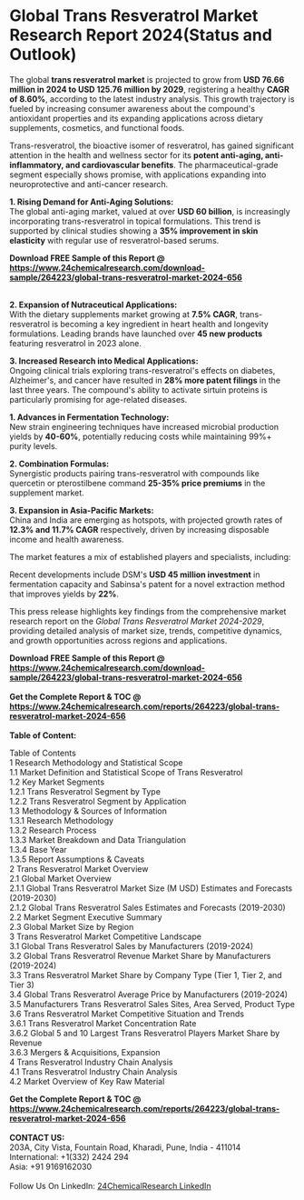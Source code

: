 <h1>Global Trans Resveratrol Market Research Report 2024(Status and Outlook)</h1><p>The global <strong>trans resveratrol market</strong> is projected to grow from <strong>USD 76.66 million in 2024 to USD 125.76 million by 2029</strong>, registering a healthy <strong>CAGR of 8.60%</strong>, according to the latest industry analysis. This growth trajectory is fueled by increasing consumer awareness about the compound's antioxidant properties and its expanding applications across dietary supplements, cosmetics, and functional foods.</p><p>Trans-resveratrol, the bioactive isomer of resveratrol, has gained significant attention in the health and wellness sector for its <strong>potent anti-aging, anti-inflammatory, and cardiovascular benefits</strong>. The pharmaceutical-grade segment especially shows promise, with applications expanding into neuroprotective and anti-cancer research.</p><p><strong>1. Rising Demand for Anti-Aging Solutions:</strong><br>
The global anti-aging market, valued at over <strong>USD 60 billion</strong>, is increasingly incorporating trans-resveratrol in topical formulations. This trend is supported by clinical studies showing a <strong>35% improvement in skin elasticity</strong> with regular use of resveratrol-based serums.</p><div><b>Download FREE Sample of this Report @ 
            <a href="https://www.24chemicalresearch.com/download-sample/264223/global-trans-resveratrol-market-2024-656">
            https://www.24chemicalresearch.com/download-sample/264223/global-trans-resveratrol-market-2024-656</a></b></div><br><p><strong>2. Expansion of Nutraceutical Applications:</strong><br>
With the dietary supplements market growing at <strong>7.5% CAGR</strong>, trans-resveratrol is becoming a key ingredient in heart health and longevity formulations. Leading brands have launched over <strong>45 new products</strong> featuring resveratrol in 2023 alone.</p><p><strong>3. Increased Research into Medical Applications:</strong><br>
Ongoing clinical trials exploring trans-resveratrol's effects on diabetes, Alzheimer's, and cancer have resulted in <strong>28% more patent filings</strong> in the last three years. The compound's ability to activate sirtuin proteins is particularly promising for age-related diseases.</p><p><strong>1. Advances in Fermentation Technology:</strong><br>
New strain engineering techniques have increased microbial production yields by <strong>40-60%</strong>, potentially reducing costs while maintaining 99%+ purity levels.</p><p><strong>2. Combination Formulas:</strong><br>
Synergistic products pairing trans-resveratrol with compounds like quercetin or pterostilbene command <strong>25-35% price premiums</strong> in the supplement market.</p><p><strong>3. Expansion in Asia-Pacific Markets:</strong><br>
China and India are emerging as hotspots, with projected growth rates of <strong>12.3% and 11.7% CAGR</strong> respectively, driven by increasing disposable income and health awareness.</p><p>The market features a mix of established players and specialists, including:</p><p>Recent developments include DSM's <strong>USD 45 million investment</strong> in fermentation capacity and Sabinsa's patent for a novel extraction method that improves yields by <strong>22%</strong>.</p><p>This press release highlights key findings from the comprehensive market research report on the <em>Global Trans Resveratrol Market 2024-2029</em>, providing detailed analysis of market size, trends, competitive dynamics, and growth opportunities across regions and applications.</p><div><b>Download FREE Sample of this Report @ 
            <a href="https://www.24chemicalresearch.com/download-sample/264223/global-trans-resveratrol-market-2024-656">
            https://www.24chemicalresearch.com/download-sample/264223/global-trans-resveratrol-market-2024-656</a></b></div><br><div><b>Get the Complete Report & TOC @ 
            <a href="https://www.24chemicalresearch.com/reports/264223/global-trans-resveratrol-market-2024-656">
            https://www.24chemicalresearch.com/reports/264223/global-trans-resveratrol-market-2024-656</a></b></div><br>
            <b>Table of Content:</b><p>Table of Contents<br />
1 Research Methodology and Statistical Scope<br />
1.1 Market Definition and Statistical Scope of Trans Resveratrol<br />
1.2 Key Market Segments<br />
1.2.1 Trans Resveratrol Segment by Type<br />
1.2.2 Trans Resveratrol Segment by Application<br />
1.3 Methodology & Sources of Information<br />
1.3.1 Research Methodology<br />
1.3.2 Research Process<br />
1.3.3 Market Breakdown and Data Triangulation<br />
1.3.4 Base Year<br />
1.3.5 Report Assumptions & Caveats<br />
2 Trans Resveratrol Market Overview<br />
2.1 Global Market Overview<br />
2.1.1 Global Trans Resveratrol Market Size (M USD) Estimates and Forecasts (2019-2030)<br />
2.1.2 Global Trans Resveratrol Sales Estimates and Forecasts (2019-2030)<br />
2.2 Market Segment Executive Summary<br />
2.3 Global Market Size by Region<br />
3 Trans Resveratrol Market Competitive Landscape<br />
3.1 Global Trans Resveratrol Sales by Manufacturers (2019-2024)<br />
3.2 Global Trans Resveratrol Revenue Market Share by Manufacturers (2019-2024)<br />
3.3 Trans Resveratrol Market Share by Company Type (Tier 1, Tier 2, and Tier 3)<br />
3.4 Global Trans Resveratrol Average Price by Manufacturers (2019-2024)<br />
3.5 Manufacturers Trans Resveratrol Sales Sites, Area Served, Product Type<br />
3.6 Trans Resveratrol Market Competitive Situation and Trends<br />
3.6.1 Trans Resveratrol Market Concentration Rate<br />
3.6.2 Global 5 and 10 Largest Trans Resveratrol Players Market Share by Revenue<br />
3.6.3 Mergers & Acquisitions, Expansion<br />
4 Trans Resveratrol Industry Chain Analysis<br />
4.1 Trans Resveratrol Industry Chain Analysis<br />
4.2 Market Overview of Key Raw Material</p><div><b>Get the Complete Report & TOC @ 
            <a href="https://www.24chemicalresearch.com/reports/264223/global-trans-resveratrol-market-2024-656">
            https://www.24chemicalresearch.com/reports/264223/global-trans-resveratrol-market-2024-656</a></b></div><br><b>CONTACT US:</b><br>
            203A, City Vista, Fountain Road, Kharadi, Pune, India - 411014<br>
            International: +1(332) 2424 294<br>
            Asia: +91 9169162030 <br><br>
            Follow Us On LinkedIn: <a href="https://www.linkedin.com/company/24chemicalresearch/">24ChemicalResearch LinkedIn</a>